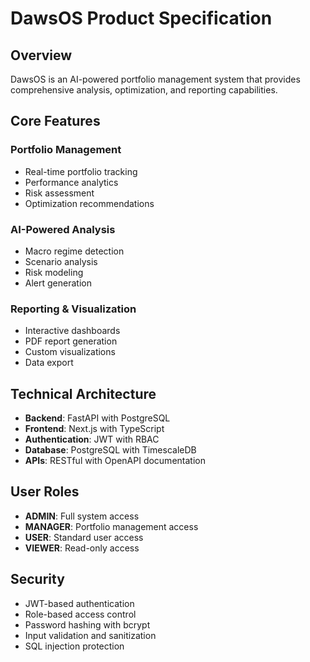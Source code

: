 # DawsOS Product Specification

## Overview

DawsOS is an AI-powered portfolio management system that provides comprehensive analysis, optimization, and reporting capabilities.

## Core Features

### Portfolio Management
- Real-time portfolio tracking
- Performance analytics
- Risk assessment
- Optimization recommendations

### AI-Powered Analysis
- Macro regime detection
- Scenario analysis
- Risk modeling
- Alert generation

### Reporting & Visualization
- Interactive dashboards
- PDF report generation
- Custom visualizations
- Data export

## Technical Architecture

- **Backend**: FastAPI with PostgreSQL
- **Frontend**: Next.js with TypeScript
- **Authentication**: JWT with RBAC
- **Database**: PostgreSQL with TimescaleDB
- **APIs**: RESTful with OpenAPI documentation

## User Roles

- **ADMIN**: Full system access
- **MANAGER**: Portfolio management access
- **USER**: Standard user access
- **VIEWER**: Read-only access

## Security

- JWT-based authentication
- Role-based access control
- Password hashing with bcrypt
- Input validation and sanitization
- SQL injection protection
